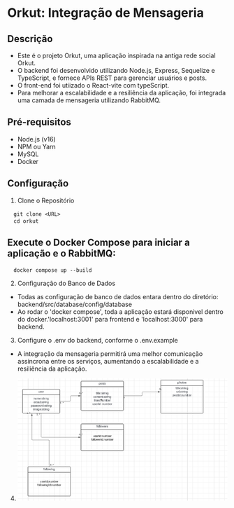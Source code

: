 # Orkut: Integração de Mensageria

## Descrição

- Este é o projeto Orkut, uma aplicação inspirada na antiga rede social Orkut. 
- O backend foi desenvolvido utilizando Node.js, Express, Sequelize e TypeScript, e fornece APIs REST para gerenciar usuários e posts.
- O front-end foi utiizado o React-vite com typeScript.
- Para melhorar a escalabilidade e a resiliência da aplicação, foi integrada uma camada de mensageria utilizando RabbitMQ.


## Pré-requisitos

- Node.js (v16)
- NPM ou Yarn
- MySQL
- Docker

## Configuração

1. Clone o Repositório

```shell
  git clone <URL>
  cd orkut
```

## Execute o Docker Compose para iniciar a aplicação e o RabbitMQ:

```shell
  docker compose up --build
```
2. Configuração do Banco de Dados
- Todas as configuração de banco de dados entara dentro do diretório: backend/src/database/config/database
- Ao rodar o 'docker compose', toda a aplicação estará disponivel dentro do docker.'localhost:3001' para frontend e 
'localhost:3000' para backend.

3. Configure o .env do backend,  conforme o .env.example

- A integração da mensageria permitirá uma melhor comunicação assíncrona entre os serviços, aumentando a escalabilidade e a resiliência da aplicação.

4. ![schema-db](frontend/src/assets/orkut.png)